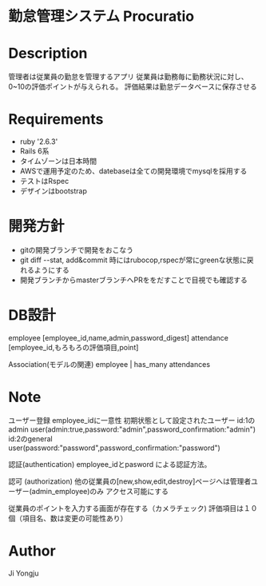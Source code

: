 # 勤怠管理システム Procuratio
# Description
管理者は従業員の勤怠を管理するアプリ
従業員は勤務毎に勤務状況に対し、0~10の評価ポイントが与えられる。
評価結果は勤怠データベースに保存させる

# Requirements
- ruby '2.6.3'
- Rails 6系
- タイムゾーンは日本時間
- AWSで運用予定のため、datebaseは全ての開発環境でmysqlを採用する
- テストはRspec
- デザインはbootstrap

# 開発方針
- gitの開発ブランチで開発をおこなう
- git diff --stat, add&commit 時にはrubocop,rspecが常にgreenな状態に戻れるようにする
- 開発ブランチからmasterブランチへPRををだすことで目視でも確認する

# DB設計
employee [employee_id,name,admin,password_digest]
attendance [employee_id,もろもろの評価項目,point]

Association(モデルの関連)
employee
	|
has_many
attendances

# Note
ユーザー登録
employee_idに一意性
初期状態として設定されたユーザー
id:1のadmin user(admin:true,password:"admin",password_confirmation:"admin")
id:2のgeneral user(password:"password",password_confirmation:"password")

認証(authentication)
employee_idとpasword
による認証方法。

認可 (authorization)
他の従業員の[new,show,edit,destroy]ページへは管理者ユーザー(admin_employee)のみ
アクセス可能にする

従業員のポイントを入力する画面が存在する（カメラチェック)
評価項目は１０個（項目名、数は変更の可能性あり）

# Author
Ji Yongju
